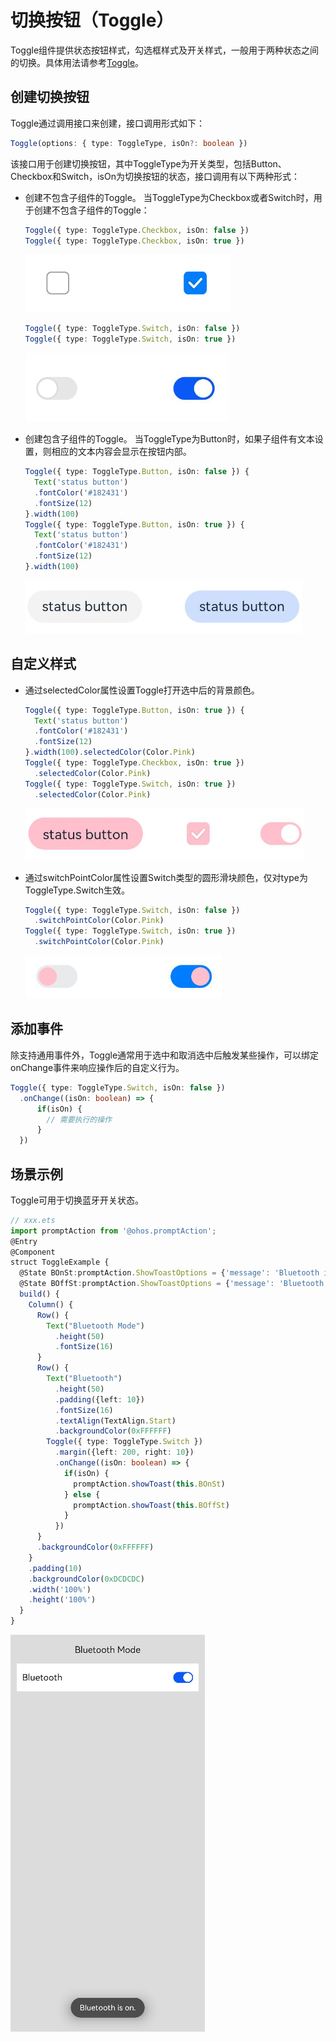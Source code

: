 # 切换按钮（Toggle）


Toggle组件提供状态按钮样式，勾选框样式及开关样式，一般用于两种状态之间的切换。具体用法请参考[Toggle](../reference/arkui-ts/ts-basic-components-toggle.md)。


## 创建切换按钮

Toggle通过调用接口来创建，接口调用形式如下：



```ts
Toggle(options: { type: ToggleType, isOn?: boolean })
```


该接口用于创建切换按钮，其中ToggleType为开关类型，包括Button、Checkbox和Switch，isOn为切换按钮的状态，接口调用有以下两种形式：


- 创建不包含子组件的Toggle。
  当ToggleType为Checkbox或者Switch时，用于创建不包含子组件的Toggle：


  ```ts
  Toggle({ type: ToggleType.Checkbox, isOn: false })
  Toggle({ type: ToggleType.Checkbox, isOn: true })
  ```

  ![zh-cn_image_0000001562940485](figures/zh-cn_image_0000001562940485.png)


  ```ts
  Toggle({ type: ToggleType.Switch, isOn: false })
  Toggle({ type: ToggleType.Switch, isOn: true })
  ```

  ![zh-cn_image_0000001511421228](figures/zh-cn_image_0000001511421228.png)


- 创建包含子组件的Toggle。
  当ToggleType为Button时，如果子组件有文本设置，则相应的文本内容会显示在按钮内部。


  ```ts
  Toggle({ type: ToggleType.Button, isOn: false }) {
    Text('status button')
    .fontColor('#182431')
    .fontSize(12)
  }.width(100)
  Toggle({ type: ToggleType.Button, isOn: true }) {
    Text('status button')
    .fontColor('#182431')
    .fontSize(12)
  }.width(100)
  ```

  ![zh-cn_image_0000001511900404](figures/zh-cn_image_0000001511900404.png)


## 自定义样式

- 通过selectedColor属性设置Toggle打开选中后的背景颜色。

  ```ts
  Toggle({ type: ToggleType.Button, isOn: true }) {
    Text('status button')
    .fontColor('#182431')
    .fontSize(12)
  }.width(100).selectedColor(Color.Pink)
  Toggle({ type: ToggleType.Checkbox, isOn: true })
    .selectedColor(Color.Pink)
  Toggle({ type: ToggleType.Switch, isOn: true })
    .selectedColor(Color.Pink)
  ```

  ![zh-cn_image_0000001563060657](figures/zh-cn_image_0000001563060657.png)

- 通过switchPointColor属性设置Switch类型的圆形滑块颜色，仅对type为ToggleType.Switch生效。

  ```ts
  Toggle({ type: ToggleType.Switch, isOn: false })
    .switchPointColor(Color.Pink)
  Toggle({ type: ToggleType.Switch, isOn: true })
    .switchPointColor(Color.Pink)
  ```

  ![zh-cn_image_0000001511421232](figures/zh-cn_image_0000001511421232.png)


## 添加事件

除支持通用事件外，Toggle通常用于选中和取消选中后触发某些操作，可以绑定onChange事件来响应操作后的自定义行为。


```ts
Toggle({ type: ToggleType.Switch, isOn: false })
  .onChange((isOn: boolean) => {
      if(isOn) {
        // 需要执行的操作
      }
  })
```


## 场景示例

Toggle可用于切换蓝牙开关状态。



```ts
// xxx.ets
import promptAction from '@ohos.promptAction';
@Entry
@Component
struct ToggleExample {
  @State BOnSt:promptAction.ShowToastOptions = {'message': 'Bluetooth is on.'}
  @State BOffSt:promptAction.ShowToastOptions = {'message': 'Bluetooth is off.'}
  build() {
    Column() {
      Row() {
        Text("Bluetooth Mode")
          .height(50)
          .fontSize(16)
      }
      Row() {
        Text("Bluetooth")
          .height(50)
          .padding({left: 10})
          .fontSize(16)
          .textAlign(TextAlign.Start)
          .backgroundColor(0xFFFFFF)
        Toggle({ type: ToggleType.Switch })
          .margin({left: 200, right: 10})
          .onChange((isOn: boolean) => {
            if(isOn) {
              promptAction.showToast(this.BOnSt)
            } else {
              promptAction.showToast(this.BOffSt)
            }
          })
      }
      .backgroundColor(0xFFFFFF)
    }
    .padding(10)
    .backgroundColor(0xDCDCDC)
    .width('100%')
    .height('100%')
  }
}
```


![zh-cn_image_0000001511740448](figures/zh-cn_image_0000001511740448.png)
